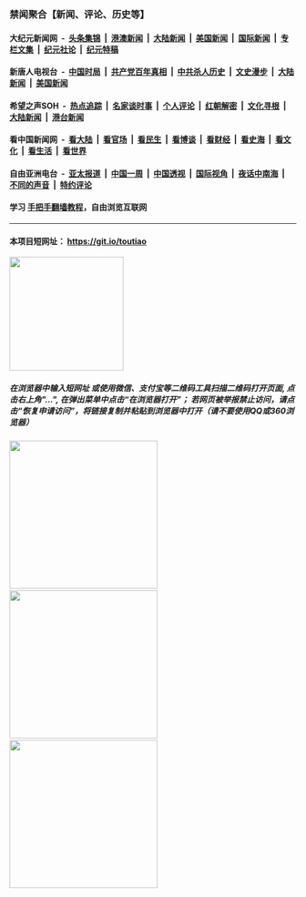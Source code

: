 ### 禁闻聚合【新闻、评论、历史等】

#### 大纪元新闻网 &nbsp;-&nbsp; [头条集锦](indexes/E头条集锦.md?t=03140202) &nbsp;|&nbsp; [港澳新闻](indexes/E港澳新闻.md?t=03140202)  &nbsp;|&nbsp; [大陆新闻](indexes/E大陆新闻.md?t=03140202) &nbsp;|&nbsp; [美国新闻](indexes/E美国新闻.md?t=03140202) &nbsp;|&nbsp; [国际新闻](indexes/E国际新闻.md?t=03140202) &nbsp;|&nbsp; [专栏文集](indexes/E专栏文集.md?t=03140202) &nbsp;|&nbsp; [纪元社论](indexes/E纪元社论.md?t=03140202) &nbsp;|&nbsp; [纪元特稿](indexes/E纪元特稿.md?t=03140202) 

#### 新唐人电视台 &nbsp;-&nbsp; [中国时局](indexes/N中国时局.md?t=03140202) &nbsp;|&nbsp; [共产党百年真相](indexes/N共产党百年真相.md?t=03140202) &nbsp;|&nbsp; [中共杀人历史](indexes/N中共杀人历史.md?t=03140202) &nbsp;|&nbsp; [文史漫步](indexes/N文史漫步.md?t=03140202) &nbsp;|&nbsp; [大陆新闻](indexes/N大陆新闻.md?t=03140202) &nbsp;|&nbsp; [美国新闻](indexes/N美国新闻.md?t=03140202)

#### 希望之声SOH &nbsp;-&nbsp; [热点追踪](indexes/H热点追踪.md?t=03140202) &nbsp;|&nbsp; [名家谈时事](indexes/H名家谈时事.md?t=03140202) &nbsp;|&nbsp; [个人评论](indexes/H个人评论.md?t=03140202)  &nbsp;|&nbsp; [红朝解密](indexes/H红朝解密.md?t=03140202) &nbsp;|&nbsp; [文化寻根](indexes/H文化寻根.md?t=03140202) &nbsp;|&nbsp; [大陆新闻](indexes/H大陆新闻.md?t=03140202) &nbsp;|&nbsp; [港台新闻](indexes/H港台新闻.md?t=03140202)

#### 看中国新闻网 &nbsp;-&nbsp; [看大陆](indexes/S看大陆.md?t=03140202) &nbsp;|&nbsp; [看官场](indexes/S看官场.md?t=03140202) &nbsp;|&nbsp; [看民生](indexes/S看民生.md?t=03140202)  &nbsp;|&nbsp; [看博谈](indexes/S看博谈.md?t=03140202) &nbsp;|&nbsp; [看财经](indexes/S看财经.md?t=03140202) &nbsp;|&nbsp; [看史海](indexes/S看史海.md?t=03140202) &nbsp;|&nbsp; [看文化](indexes/S看文化.md?t=03140202) &nbsp;|&nbsp; [看生活](indexes/S看生活.md?t=03140202) &nbsp;|&nbsp; [看世界](indexes/S看世界.md?t=03140202)

#### 自由亚洲电台 &nbsp;-&nbsp; [亚太报道](indexes/R亚太报道.md?t=03140202) &nbsp;|&nbsp; [中国一周](indexes/R中国一周.md?t=03140202) &nbsp;|&nbsp; [中国透视](indexes/R中国透视.md?t=03140202)  &nbsp;|&nbsp; [国际视角](indexes/R国际视角.md?t=03140202) &nbsp;|&nbsp; [夜话中南海](indexes/R夜话中南海.md?t=03140202) &nbsp;|&nbsp; [不同的声音](indexes/R不同的声音.md?t=03140202) &nbsp;|&nbsp; [特约评论](indexes/R特约评论.md?t=03140202)

#### 学习 [手把手翻墙教程](https://github.com/gfw-breaker/guides/wiki)，自由浏览互联网

----

#### 本项目短网址： https://git.io/toutiao
<img src="https://raw.githubusercontent.com/gfw-breaker/banned-news/master/scripts/img/qr.png" width="200px"/>  

##### 在浏览器中输入短网址 或使用微信、支付宝等二维码工具扫描二维码打开页面, 点击右上角"...", 在弹出菜单中点击“在浏览器打开”； 若网页被举报禁止访问，请点击“恢复申请访问”，将链接复制并粘贴到浏览器中打开（请不要使用QQ或360浏览器）

<img src="https://raw.githubusercontent.com/gfw-breaker/banned-news/master/scripts/img/1.png" width="260px"/> &nbsp; <img src="https://raw.githubusercontent.com/gfw-breaker/banned-news/master/scripts/img/2.png" width="260px"/> &nbsp; <img src="https://raw.githubusercontent.com/gfw-breaker/banned-news/master/scripts/img/3.png" width="260px"/>
